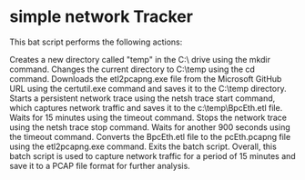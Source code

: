 # simple network Tracker
This bat script performs the following actions:

Creates a new directory called "temp" in the C:\ drive using the mkdir command.
Changes the current directory to C:\temp using the cd command.
Downloads the etl2pcapng.exe file from the Microsoft GitHub URL using the certutil.exe command and saves it to the C:\temp directory.
Starts a persistent network trace using the netsh trace start command, which captures network traffic and saves it to the c:\temp\BpcEth.etl file.
Waits for 15 minutes using the timeout command.
Stops the network trace using the netsh trace stop command.
Waits for another 900 seconds using the timeout command.
Converts the BpcEth.etl file to the pcEth.pcapng file using the etl2pcapng.exe command.
Exits the batch script.
Overall, this batch script is used to capture network traffic for a period of 15 minutes and save it to a PCAP file format for further analysis.
